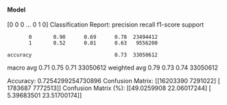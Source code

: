#### Model
[0 0 0 ... 0 1 0]
Classification Report:
              precision    recall  f1-score   support

           0       0.90      0.69      0.78  23494412
           1       0.52      0.81      0.63   9556200

    accuracy                           0.73  33050612
   macro avg       0.71      0.75      0.71  33050612
weighted avg       0.79      0.73      0.74  33050612

Accuracy: 0.7254299254730896
Confusion Matrix:
[[16203390  7291022]
 [ 1783687  7772513]]
Confusion Matrix (%):
[[49.0259908  22.06017244]
 [ 5.39683501 23.51700174]]
